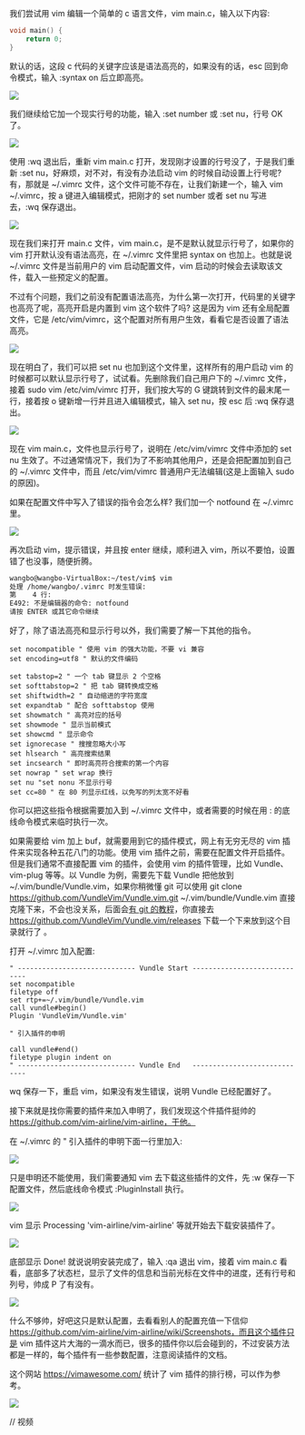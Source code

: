 我们尝试用 vim 编辑一个简单的 c 语言文件，vim main.c，输入以下内容: 

```c
void main() {
    return 0;
}
```

默认的话，这段 c 代码的关键字应该是语法高亮的，如果没有的话，esc 回到命令模式，输入 :syntax on 后立即高亮。

![](http://develop-developer.oss-cn-hangzhou.aliyuncs.com/images/mq8HpRCgdMyy3aaiH-rPp6p8hiC9JMx5o9_ulYUXP4.png?x-oss-process=style/txt-water)

我们继续给它加一个现实行号的功能，输入 :set number 或 :set nu，行号 OK 了。

![](http://develop-developer.oss-cn-hangzhou.aliyuncs.com/images/tf6JpTgjZGv82EbJr-j1XzBxTnBTOh7eksRMdzv0jH.png?x-oss-process=style/txt-water)

使用 :wq 退出后，重新 vim main.c 打开，发现刚才设置的行号没了，于是我们重新 :set nu，好麻烦，对不对，有没有办法启动 vim 的时候自动设置上行号呢? 有，那就是 ~/.vimrc 文件，这个文件可能不存在，让我们新建一个，输入 vim ~/.vimrc，按 a 键进入编辑模式，把刚才的 set number 或者 set nu 写进去，:wq 保存退出。

![](http://develop-developer.oss-cn-hangzhou.aliyuncs.com/images/94AR9i9Dxdc7qbXq2-nUqGvZ0CtTtX4FBv93jP-De2.png?x-oss-process=style/txt-water)

现在我们来打开 main.c 文件，vim main.c，是不是默认就显示行号了，如果你的 vim 打开默认没有语法高亮，在 ~/.vimrc 文件里把 syntax on 也加上。也就是说 ~/.vimrc 文件是当前用户的 vim 启动配置文件，vim 启动的时候会去读取该文件，载入一些预定义的配置。

不过有个问题，我们之前没有配置语法高亮，为什么第一次打开，代码里的关键字也高亮了呢，高亮开启是内置到 vim 这个软件了吗? 这是因为 vim 还有全局配置文件，它是 /etc/vim/vimrc，这个配置对所有用户生效，看看它是否设置了语法高亮。

![](http://develop-developer.oss-cn-hangzhou.aliyuncs.com/images/cPbRwSPNxxZNNZY3f-LaLCMeosBwQbAL7O5MmjuKZd.png?x-oss-process=style/txt-water)

现在明白了，我们可以把 set nu 也加到这个文件里，这样所有的用户启动 vim 的时候都可以默认显示行号了，试试看。先删除我们自己用户下的 ~/.vimrc 文件，接着 sudo vim /etc/vim/vimrc 打开，我们按大写的 G 键跳转到文件的最末尾一行，接着按 o 键新增一行并且进入编辑模式，输入 set nu，按 esc 后 :wq 保存退出。 

![](http://develop-developer.oss-cn-hangzhou.aliyuncs.com/images/q8bjegqw9T8aAsS74-0qBk-tDRzhb5eUjf1YDUjusq.png?x-oss-process=style/txt-water)

现在 vim main.c，文件也显示行号了，说明在 /etc/vim/vimrc 文件中添加的 set nu 生效了。不过通常情况下，我们为了不影响其他用户，还是会把配置加到自己的 ~/.vimrc 文件中，而且 /etc/vim/vimrc 普通用户无法编辑(这是上面输入 sudo 的原因)。

如果在配置文件中写入了错误的指令会怎么样? 我们加一个 notfound 在 ~/.vimrc 里。

![](http://develop-developer.oss-cn-hangzhou.aliyuncs.com/images/nbNNA6uT53f9LeDte-rEgMLCU34g5QMDiWvfnmuxTg.png?x-oss-process=style/txt-water)

再次启动 vim，提示错误，并且按 enter 继续，顺利进入 vim，所以不要怕，设置错了也没事，随便折腾。

```bash
wangbo@wangbo-VirtualBox:~/test/vim$ vim
处理 /home/wangbo/.vimrc 时发生错误:
第    4 行:
E492: 不是编辑器的命令: notfound
请按 ENTER 或其它命令继续
```

好了，除了语法高亮和显示行号以外，我们需要了解一下其他的指令。

```
set nocompatible " 使用 vim 的强大功能，不要 vi 兼容
set encoding=utf8 " 默认的文件编码

set tabstop=2 " 一个 tab 键显示 2 个空格
set softtabstop=2 " 把 tab 键转换成空格
set shiftwidth=2 " 自动缩进的字符宽度
set expandtab " 配合 softtabstop 使用
set showmatch " 高亮对应的括号
set showmode " 显示当前模式
set showcmd " 显示命令
set ignorecase " 搜搜忽略大小写
set hlsearch " 高亮搜索结果
set incsearch " 即时高亮符合搜索的第一个内容
set nowrap " set wrap 换行
set nu "set nonu 不显示行号
set cc=80 " 在 80 列显示红线，以免写的列太宽不好看
```

你可以把这些指令根据需要加入到 ~/.vimrc 文件中，或者需要的时候在用 : 的底线命令模式来临时执行一次。

如果需要给 vim 加上 buf，就需要用到它的插件模式，网上有无穷无尽的 vim 插件来实现各种五花八门的功能。使用 vim 插件之前，需要在配置文件开启插件。但是我们通常不直接配置 vim 的插件，会使用 vim 的插件管理，比如 Vundle、vim-plug 等等。以 Vundle 为例，需要先下载 Vundle 把他放到 ~/.vim/bundle/Vundle.vim，如果你稍微懂 git 可以使用 git clone https://github.com/VundleVim/Vundle.vim.git ~/.vim/bundle/Vundle.vim 直接克隆下来，不会也没关系，后面会[有 git 的教程](http://www.develop-developer.com/topics/7iESoSi7bXYkdfM4z)，你直接去 https://github.com/VundleVim/Vundle.vim/releases 下载一个下来放到这个目录就行了 。

打开 ~/.vimrc 加入配置: 

```
" ----------------------------- Vundle Start -----------------------------
set nocompatible
filetype off
set rtp+=~/.vim/bundle/Vundle.vim
call vundle#begin()
Plugin 'VundleVim/Vundle.vim'

" 引入插件的申明

call vundle#end()
filetype plugin indent on
" ----------------------------- Vundle End   -----------------------------
```

wq 保存一下，重启 vim，如果没有发生错误，说明 Vundle 已经配置好了。

接下来就是找你需要的插件来加入申明了，我们发现这个件插件挺帅的 https://github.com/vim-airline/vim-airline，干他。

在 ~/.vimrc 的 " 引入插件的申明下面一行里加入:

![](http://develop-developer.oss-cn-hangzhou.aliyuncs.com/images/MHfZFZPoKT9akptvK-2cqRnV2bav4afogkjermYTw-.png?x-oss-process=style/txt-water)

只是申明还不能使用，我们需要通知 vim 去下载这些插件的文件，先 :w 保存一下配置文件，然后底线命令模式 :PluginInstall 执行。

![](http://develop-developer.oss-cn-hangzhou.aliyuncs.com/images/Q9XZZ6rJ5NGwfE8dc-GrpOWyyGPD87IiexGERyVsY1.png?x-oss-process=style/txt-water)

vim 显示 Processing 'vim-airline/vim-airline' 等就开始去下载安装插件了。 

![](http://develop-developer.oss-cn-hangzhou.aliyuncs.com/images/MD8E4oTNXtiTkQTeC-su0iWWH5LgpSNGs8W2tzoWd1.png?x-oss-process=style/txt-water)

底部显示 Done! 就说说明安装完成了，输入 :qa 退出 vim，接着 vim main.c 看看，底部多了状态栏，显示了文件的信息和当前光标在文件中的进度，还有行号和列号，帅成 P 了有没有。

![](http://develop-developer.oss-cn-hangzhou.aliyuncs.com/images/YtP9iFCh9CBdsGvju-TwWd-YcYh07FrK1Z8KdVM4WU.png?x-oss-process=style/txt-water)

什么不够帅，好吧这只是默认配置，去看看别人的配置充值一下信仰 https://github.com/vim-airline/vim-airline/wiki/Screenshots，而且这个插件只是 vim 插件这片大海的一滴水而已，很多的插件你以后会碰到的，不过安装方法都是一样的，每个插件有一些参数配置，注意阅读插件的文档。

这个网站 https://vimawesome.com/ 统计了 vim 插件的排行榜，可以作为参考。

![](http://develop-developer.oss-cn-hangzhou.aliyuncs.com/images/6scuxHwZuD2X2or88-rdcSo9lbWpsHvGHPpbEZNjhy.png?x-oss-process=style/txt-water)



// 视频
